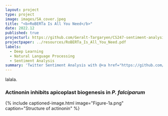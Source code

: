 ```yaml
---
layout: project
type: project
image: images/SA_cover.jpeg
title: "<b>RoBERTa Is All You Need</b>"
date: 2022.12
published: true
projecturl: https://github.com/Geralt-Targaryen/CS247-sentiment-analysis
projectpaper: ../resources/RoBERTa_Is_All_You_Need.pdf
labels:
  - Deep Learning
  - Natural Language Processing
  - Sentiment Analysis
summary: 'Twitter Sentiment Analysis with @<a href="https://github.com/KevinSRR" target="_blank">Reginald</a>. We verified that RoBERTa''s embedding is better for SVM than Word2vec, and that RoBERTa itself is better than LSTM &#129322;. We also investigated the strengths and weaknesses of fine-tuning and prompot-tuning with limited training data.'
---
```


lalala.

### Actinonin inhibits apicoplast biogenesis in <em>P. falciparum</em>

{% include captioned-image.html image="Figure-1a.png" caption="Structure of actinonin" %}
